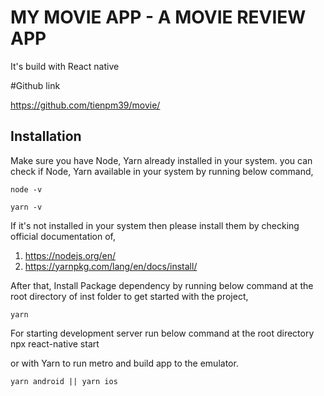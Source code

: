 # MY MOVIE APP - A MOVIE REVIEW APP
It's build with React native

#Github link

https://github.com/tienpm39/movie/

## Installation

Make sure you have Node, Yarn already installed in your system. you can check if Node, Yarn available in your system by running below command,

```
node -v

yarn -v
```

If it's not installed in your system then please install them by checking official documentation of,

1. https://nodejs.org/en/
2. https://yarnpkg.com/lang/en/docs/install/

After that, Install Package dependency by running below command at the root directory of inst folder to get started with the project,

```
yarn
```

For starting development server run below command at the root directory
npx react-native start

or with Yarn to run metro and build app to the emulator.

```
yarn android || yarn ios
```
